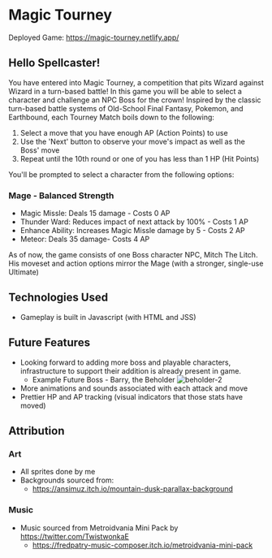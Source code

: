 # Magic Tourney

Deployed Game: https://magic-tourney.netlify.app/

## Hello Spellcaster!
You have entered into Magic Tourney, a competition that pits Wizard against Wizard in a turn-based battle!
In this game you will be able to select a character and challenge an NPC Boss for the crown!
Inspired by the classic turn-based battle systems of Old-School Final Fantasy, Pokemon, and Earthbound, each Tourney Match boils down to the following:

1. Select a move that you have enough AP (Action Points) to use</li>
2. Use the 'Next' button to observe your move's impact as well as the Boss' move</li>
3. Repeat until the 10th round or one of you has less than 1 HP (Hit Points)</li>

You'll be prompted to select a character from the following options:
### Mage - Balanced Strength
- Magic Missle: Deals 15 damage - Costs 0 AP
- Thunder Ward: Reduces impact of next attack by 100% - Costs 1 AP
- Enhance Ability: Increases Magic Missle damage by 5 - Costs 2 AP
- Meteor: Deals 35 damage- Costs 4 AP

As of now, the game consists of one Boss character NPC, Mitch The Litch. His moveset and action options mirror the Mage (with a stronger, single-use Ultimate)

## Technologies Used
- Gameplay is built in Javascript (with HTML and JSS)

## Future Features
- Looking forward to adding more boss and playable characters, infrastructure to support their addition is already present in game. 
  - Example Future Boss - Barry, the Beholder
![beholder-2](https://user-images.githubusercontent.com/29576093/138296585-16d90bee-2ffe-4485-aa6e-d2262df24634.gif)
- More animations and sounds associated with each attack and move
- Prettier HP and AP tracking (visual indicators that those stats have moved)

## Attribution
### Art
- All sprites done by me
- Backgrounds sourced from:
  - https://ansimuz.itch.io/mountain-dusk-parallax-background  
### Music
- Music sourced from Metroidvania Mini Pack by  https://twitter.com/TwistwonkaE
  - https://fredpatry-music-composer.itch.io/metroidvania-mini-pack
